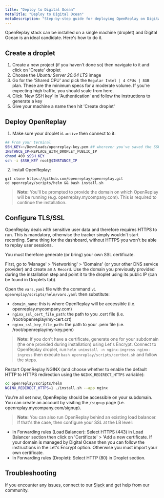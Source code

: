 ```yaml
---
title: "Deploy to Digital Ocean"
metaTitle: "Deploy to Digital Ocean"
metaDescription: "Step-by-step guide for deploying OpenReplay on Digital Ocean."
---
```


OpenReplay stack can be installed on a single machine (droplet) and Digital Ocean is an ideal candidate. Here's how to do it.

## Create a droplet

1. Create a new project (if you haven't done so) then navigate to it and click on 'Create' droplet
2. Choose the *Ubuntu Server 20.04 LTS* image
4. Go for the 'Shared CPU' and pick the `Regular Intel | 4 CPUs | 8GB` plan. These are the minimum specs for a moderate volume. If you're expecting high traffic, you should scale from here.
5. Click 'New SSH key' in 'Authentication' and follow the instructions to generate a key
6. Give your machine a name then hit 'Create droplet'

## Deploy OpenReplay

1. Make sure your droplet is `active` then connect to it:

```bash
## From your terminal
SSH_KEY=~/Downloads/openreplay-key.pem ## wherever you've saved the SSH key
INSTANCE_IP=REPLACE_WITH_DROPLET_PUBLIC_IP
chmod 400 $SSH_KEY
ssh -i $SSH_KEY root@$INSTANCE_IP
```

2. Install OpenReplay:

```shellsession
git clone https://github.com/openreplay/openreplay.git
cd openreplay/scripts/helm && bash install.sh
```

> **Note:** You'll be prompted to provide the domain on which OpenReplay will be running (e.g. openreplay.mycompany.com). This is required to continue the installation.

## Configure TLS/SSL

OpenReplay deals with sensitive user data and therefore requires HTTPS to run. This is mandatory, otherwise the tracker simply wouldn't start recording. Same thing for the dashboard, without HTTPS you won't be able to replay user sessions.

You must therefore generate (or bring) your own SSL certificate.

First, go to 'Manage' > 'Networking' > 'Domains' (or your other DNS service provider) and create an `A Record`. Use the domain you previously provided during the installation step and point it to the droplet using its public IP (can be found in Droplets tab).

Open the `vars.yaml` file with the command `vi openreplay/scripts/helm/vars.yaml` then substitute:
- `domain_name`: this is where OpenReplay will be accessible (i.e. openreplay.mycompany.com)
- `nginx_ssl_cert_file_path`: the path to you .cert file (i.e. /root/openreplay/my-cert.crt)
- `nginx_ssl_key_file_path`: the path to your .pem file (i.e. /root/openreplay/my-key.pem)

> **Note:** If you don't have a certificate, generate one for your subdomain (the one provided during installation) using Let's Encrypt. Connect to OpenReplay droplet, run `helm uninstall -n nginx-ingress nginx-ingress` then execute `bash openreplay/scripts/certbot.sh` and follow the steps.

Restart OpenReplay NGINX (and choose whether to enable the default HTTP to HTTPS redirection using the `NGINX_REDIRECT_HTTPS` variable):

```bash
cd openreplay/scripts/helm
NGINX_REDIRECT_HTTPS=1 ./install.sh --app nginx
```

You're all set now, OpenReplay should be accessible on your subdomain. You can create an account by visiting the `/signup` page (i.e. openreplay.mycompany.com/signup).

> **Note:** You can also run OpenReplay behind an existing load balancer. If that's the case, then configure your SSL at the LB level:
- In Forwarding rules (Load Balancer): Select HTTPS (443) in Load Balancer section then click on 'Certificate' > 'Add a new certificate. If your domain is managed by Digital Ocean then you can follow the instructions in the Let's Encrypt option. Otherwise you must import your own certificate.
- In Forwarding rules (Droplet): Select HTTP (80) in Droplet section.

## Troubleshooting

If you encounter any issues, connect to our [Slack](https://slack.openreplay.com) and get help from our community.
